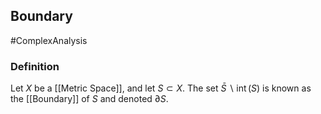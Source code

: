 ## Boundary
#ComplexAnalysis  

### Definition
Let $X$ be a [[Metric Space]], and let $S \subset X$. The set $\bar{S} \backslash \operatorname{int}(S)$ is known as the [[Boundary]] of $S$ and denoted $\partial S$.
